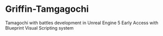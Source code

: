 # Griffin-Tamgagochi
 Tamagochi with battles development in Unreal Engine 5 Early Access with  Blueprint Visual Scripting system
